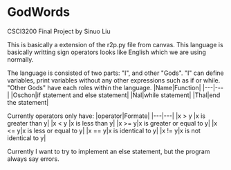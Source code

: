 # GodWords
CSCI3200 Final Project by Sinuo Liu

This is basically a extension of the r2p.py file from canvas.
This language is basically writting sign operators looks like English which we are using normally.

The language is consisted of two parts: "I", and other "Gods". 
"I" can define variables, print variables without any other expressions such as if or while.
"Other Gods" have each roles within the language.
|Name|Function|
|---|---|
|Oschon|if statement and else statement|
|Nal|while statement|
|Thal|end the statement|

Currently operators only have:
|operator|Formate|
|---|---|
|x > y |x is greater than y|
|x < y |x is less than y|
|x >= y|x is greater or equal to y|
|x <= y|x is less or equal to y|
|x == y|x is identical to y|
|x != y|x is not identical to y|

Currently I want to try to implement an else statement, but the program always say errors.
